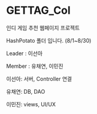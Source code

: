 # GETTAG_Col
인디 게임 추천 웹페이지 프로젝트

HashPotato 폴더 입니다. (8/1~8/30)

 
Leader : 이선아

Member : 유채연, 이민진


이선아: 서버, Controller 연결

유채연: DB, DAO

이민진: views, UI/UX
